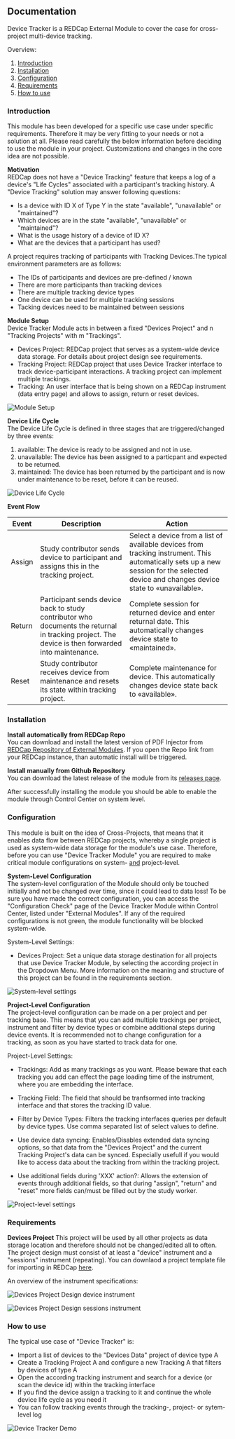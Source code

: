 ## Documentation
Device Tracker is a REDCap External Module to cover the case for cross-project multi-device tracking. <br>

Overview:
1. [Introduction](#introduction)
1. [Installation](#installation)
2. [Configuration](#configuration)
3. [Requirements](#requirements)
4. [How to use](#how-to-use)

### Introduction
This module has been developed for a specific use case under specific requirements. Therefore it may be very fitting to your needs or not a solution at all. Please read carefully the below information before deciding to use the module in your project. Customizations and changes in the core idea are not possible.

**Motivation**<br>
REDCap does not have a "Device Tracking" feature that keeps a log of a device's "Life Cycles" associated with a participant's tracking history. A "Device Tracking" solution may answer following questions:
- Is a device with ID X of Type Y in the state "available", "unavailable" or "maintained"?
- Which devices are in the state "available", "unavailable" or "maintained"?
- What is the usage history of a device of ID X?
- What are the devices that a participant has used?

A project requires tracking of participants with Tracking Devices.The typical environment parameters are as follows:
- The IDs of participants and devices are pre-defined / known
- There are more participants than tracking devices
- There are multiple tracking device types
- One device can be used for multiple tracking sessions
- Tacking devices need to be maintained between sessions

**Module Setup**<br>
Device Tracker Module acts in between a fixed "Devices Project" and n "Tracking Projects" with m "Trackings". 

- Devices Project:  REDCap project that serves as a system-wide device data storage. For details about project design see requirements.
- Tracking Project: REDCap project that uses Device Tracker interface to track device-participant interactions. A tracking project can implement multiple trackings.
- Tracking: An user interface that is being shown on a REDCap instrument (data entry page) and allows to assign, return or reset devices.

![Module Setup](img/dt_module_setup.png "Module Setup")

**Device Life Cycle**<br>
The Device Life Cycle is defined in three stages that are triggered/changed by three events:

1. available: The device is ready to be assigned and not in use.
2. unavailable: The device has been assigned to a particpant and expected to be returned.
3. maintained: The device has been returned by the participant and is now under maintenance to be reset, before it can be reused.

![Device Life Cycle](img/dt_device_life_cycle.png "Device Life Cycle")

**Event Flow**<br>

| Event  | Description                                                                                                                                       | Action                                                                                                                                                                                 |
|--------|---------------------------------------------------------------------------------------------------------------------------------------------------|----------------------------------------------------------------------------------------------------------------------------------------------------------------------------------------|
| Assign | Study contributor sends device to participant and assigns this in the tracking project.                                                           | Select a device from a list of available devices from tracking instrument. This automatically sets up a new session for the selected device and changes device state to «unavailable». |
| Return | Participant sends device back to study contributor who documents the returnal in tracking project. The device is then forwarded into maintenance. | Complete session for returned device and enter returnal date. This automatically changes device state to «maintained».                                                                 |
| Reset  | Study contributor receives device from maintenance and resets its state within tracking project.                                                  | Complete maintenance for device. This automatically changes device state back to «available».                                                                                          |

### Installation

**Install automatically from REDCap Repo**<br>
You can download and install the latest version of PDF Injector from [REDCap Repository of External Modules](https://redcap.vanderbilt.edu/consortium/modules/). If you open the Repo link from your REDCap instance, than automatic install will be triggered.

**Install manually from Github Repository**<br>
You can download the latest release of the module from its [releases page](https://github.com/Research-IT-Swiss-TPH/redcap-device-tracker/releases).

After successfully installing the module you should be able to enable the module through Control Center on system level.

### Configuration
This module is built on the idea of Cross-Projects, that means that it enables data flow between REDCap projects, whereby a single project is used as system-wide data storage for the module's use case.
Therefore, before you can use "Device Tracker Module" you are required to make critical module configurations on system- <u>and</u> project-level.

**System-Level Configuration**<br>
The system-level configuration of the Module should only be touched initially and not be changed over time, since it could lead to data loss!
To be sure you have made the correct configuration, you can access the "Configuration Check" page of the Device Tracker Module within Control Center, listed under "External Modules". If any of the required configurations is not green, the module functionality will be blocked system-wide.

System-Level Settings:

- Devices Project: Set a unique data storage destination for all projects that use Device Tracker Module, by selecting the according project in the Dropdown Menu. More information on the meaning and structure of this project can be found in the requirements section.

![System-level settings](img/dt_screen_1.jpg "System-level settings")

**Project-Level Configuration**<br>
The project-level configuration can be made on a per project and per tracking base. This means that you can add multiple trackings per project, instrument and filter by device types or combine additional steps during device events. It is recommended not to change configuration for a tracking, as soon as you have started to track data for one.

Project-Level Settings:

- Trackings: Add as many trackings as you want. Please beware that each tracking you add can effect the page loading time of the instrument, where you are embedding the interface.

- Tracking Field: The field that should be tranfsormed into tracking interface and that stores the tracking ID value.

- Filter by Device Types: Filters the tracking interfaces queries per default by device types. Use comma separated list of select values to define.

- Use device data syncing: Enables/Disables extended data syncing options, so that data from the "Devices Project" and the current Tracking Project's data can be synced. Especially usefull if you would like to access data about the tracking from within the tracking project.

- Use additional fields during 'XXX' action?: Allows the extension of events through additional fields, so that during "assign", "return" and "reset" more fields can/must be filled out by the study worker.

![Project-level settings](img/dt_screen_2.jpg "Project-level settings")


### Requirements

**Devices Project**
This project will be used by all other projects as data storage location and therefore should not be changed/edited all to often. The project design must consist of at least a "device" instrument and a "sessions" instrument (repeating). You can downlaod a project template file for importing in REDCap <a href="/xml/DeviceTrackerModule_Template_DevicesProject.REDCap.xml" download>here</a>.

An overview of the instrument specifications:

![Devices Project Design device instrument](img/dt_devices_project_devices.jpg "Devices Project Design device instrument")

![Devices Project Design sessions instrument](img/dt_devices_project_sessions.jpg "Devices Project Design sessions instrument")

### How to use
The typical use case of "Device Tracker" is:

- Import a list of devices to the "Devices Data" project of device type A
- Create a Tracking Project A and configure a new Tracking A that filters by devices of type A
- Open the according tracking instrument and search for a device (or scan the device id) within the tracking interface
- If you find the device assign a tracking to it and continue the whole device life cycle as you need it
- You can follow tracking events through the tracking-, project- or sytem-level log

![Device Tracker Demo](img/demo_device_tracker.gif "Device Tracker Demo")